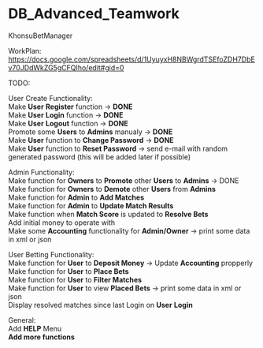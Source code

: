 # DB_Advanced_Teamwork
KhonsuBetManager

WorkPlan:
https://docs.google.com/spreadsheets/d/1UyuyxH8NBWgrdTSEfoZDH7DbEv70JDdWkZG5gCFQIho/edit#gid=0

TODO:

User Create Functionality:<br/>
Make **User** **Register** function -> **DONE**<br/>
Make **User** **Login** function -> **DONE**<br/>
Make **User** **Logout** function -> **DONE**<br/>
Promote some **Users** to **Admins** manualy -> **DONE**<br/>
Make **User** function to **Change Password** -> **DONE**<br/>
Make **User** function to **Reset Password** -> send e-mail with random generated password (this will be added later if possible)<br/>

Admin Functionality:<br/>
Make function for **Owners** to **Promote** other **Users** to **Admins** -> DONE<br/>
Make function for **Owners** to **Demote** other **Users** from **Admins**<br/>
Make function for **Admin** to **Add Matches**<br/>
Make function for **Admin** to **Update Match Results**<br/>
Make function when **Match Score** is updated to **Resolve Bets**<br/>
Add initial money to operate with<br/>
Make some **Accounting** functionality for **Admin/Owner** -> print some data in xml or json<br/>

User Betting Functionality:<br/>
Make function for **User** to **Deposit Money** -> Update **Accounting** propperly<br/>
Make function for **User** to **Place Bets**<br/>
Make function for **User** to **Filter Matches**<br/>
Make function for **User** to view **Placed Bets** -> print some data in xml or json<br/>
Display resolved matches since last Login on **User** **Login**<br/>

General:<br/>
Add **HELP** Menu<br/>
**Add more functions**<br/>

